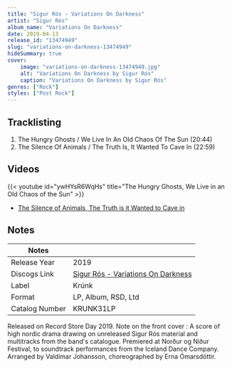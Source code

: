 ```yaml
---
title: "Sigur Rós - Variations On Darkness"
artist: "Sigur Rós"
album_name: "Variations On Darkness"
date: 2019-04-13
release_id: "13474949"
slug: "variations-on-darkness-13474949"
hideSummary: true
cover:
    image: "variations-on-darkness-13474949.jpg"
    alt: "Variations On Darkness by Sigur Rós"
    caption: "Variations On Darkness by Sigur Rós"
genres: ["Rock"]
styles: ["Post Rock"]
---
```


## Tracklisting
1. The Hungry Ghosts / We Live In An Old Chaos Of The Sun (20:44)
2. The Silence Of Animals / The Truth Is, It Wanted To Cave In (22:59)

## Videos
{{< youtube id="ywHYsR6WqHs" title="The Hungry Ghosts, We Live in an Old Chaos of the Sun" >}}
- [The Silence of Animals, The Truth is it Wanted to Cave in](https://www.youtube.com/watch?v=8HrNl8KyvJE)


## Notes

| Notes          |             |
| ---------------| ----------- |
| Release Year   | 2019 |
| Discogs Link   | [Sigur Rós - Variations On Darkness](https://www.discogs.com/release/13474949-Sigur-R%C3%B3s-Variations-On-Darkness) |
| Label          | Krúnk |
| Format         | LP, Album, RSD, Ltd |
| Catalog Number | KRUNK31LP |

Released on Record Store Day 2019.  Note on the front cover :  A score of high nordic drama drawing on unreleased Sigur Rós material and multitracks from the band's catalogue. Premiered at Norður og Niður Festival, to soundtrack performances from the Iceland Dance Company. Arranged by Valdimar Johansson, choreographed by Erna Ómarsdóttir.

